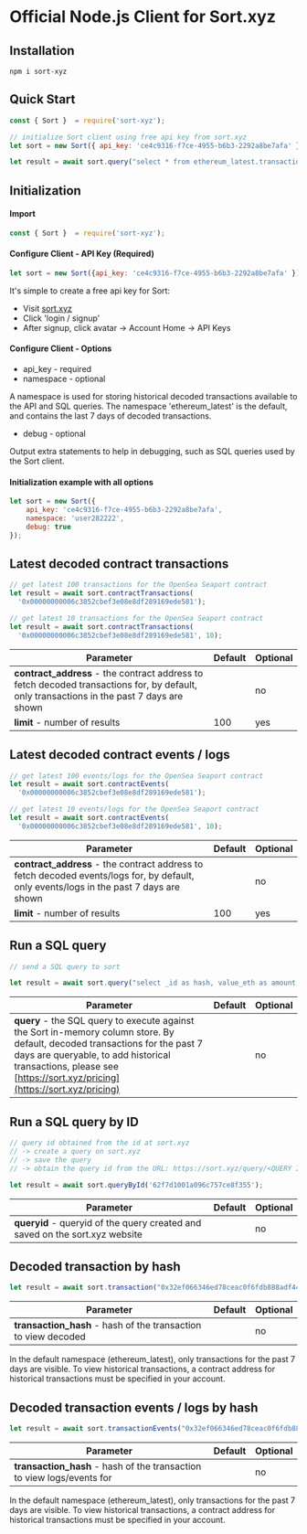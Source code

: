 # Official Node.js Client for Sort.xyz

## Installation

```
npm i sort-xyz
```

## Quick Start

```javascript
const { Sort }  = require('sort-xyz');

// initialize Sort client using free api key from sort.xyz
let sort = new Sort({ api_key: 'ce4c9316-f7ce-4955-b6b3-2292a8be7afa' });

let result = await sort.query("select * from ethereum_latest.transaction_log l where l.name = 'Nested' limit 10");
```

## Initialization

#### Import&#x20;

```javascript
const { Sort }  = require('sort-xyz');
```

#### Configure Client - API Key (Required)

```javascript
let sort = new Sort({api_key: 'ce4c9316-f7ce-4955-b6b3-2292a8be7afa' });
```

It's simple to create a free api key for Sort:

* Visit [sort.xyz](https://sort.xyz)
* Click 'login / signup'
* After signup, click avatar -> Account Home -> API Keys

#### Configure Client - Options

* api\_key - required
* namespace - optional

A namespace is used for storing historical decoded transactions available to the API and SQL queries. The namespace 'ethereum\_latest' is the default, and contains the last 7 days of decoded transactions.

* debug - optional

Output extra statements to help in debugging, such as SQL queries used by the Sort client.

#### Initialization example with all options

```javascript
let sort = new Sort({
    api_key: 'ce4c9316-f7ce-4955-b6b3-2292a8be7afa',
    namespace: 'user282222',
    debug: true 
});
```

## Latest decoded contract transactions&#x20;

```javascript
// get latest 100 transactions for the OpenSea Seaport contract
let result = await sort.contractTransactions(
  '0x00000000006c3852cbef3e08e8df289169ede581');

// get latest 10 transactions for the OpenSea Seaport contract
let result = await sort.contractTransactions(
  '0x00000000006c3852cbef3e08e8df289169ede581', 10);
```

| Parameter                                                                                                                                  | Default | Optional |
| ------------------------------------------------------------------------------------------------------------------------------------------ | ------- | -------- |
| **contract\_address** - the contract address to fetch decoded transactions for, by default, only transactions in the past 7 days are shown |         | no       |
| **limit** - number of results                                                                                                              | 100     | yes      |

## Latest decoded contract events / logs&#x20;

```javascript
// get latest 100 events/logs for the OpenSea Seaport contract
let result = await sort.contractEvents(
  '0x00000000006c3852cbef3e08e8df289169ede581');

// get latest 10 events/logs for the OpenSea Seaport contract
let result = await sort.contractEvents(
  '0x00000000006c3852cbef3e08e8df289169ede581', 10);
```

| Parameter                                                                                                                                | Default | Optional |
| ---------------------------------------------------------------------------------------------------------------------------------------- | ------- | -------- |
| **contract\_address** - the contract address to fetch decoded events/logs for, by default, only events/logs in the past 7 days are shown |         | no       |
| **limit** - number of results                                                                                                            | 100     | yes      |

## Run a SQL query

```javascript
// send a SQL query to sort

let result = await sort.query("select _id as hash, value_eth as amount, timestamp, t.function.params[1].value as punkId from ethereum_latest.transaction t where t.to = '0xb47e3cd837ddf8e4c57f05d70ab865de6e193bbb' and t.function.name = 'buyPunk' order by timestamp desc limit 100");
```

| Parameter                                                                                                                                                                                                                                         | Default | Optional |
| ------------------------------------------------------------------------------------------------------------------------------------------------------------------------------------------------------------------------------------------------- | ------- | -------- |
| **query** - the SQL query to execute against the Sort in-memory column store. By default, decoded transactions for the past 7 days are queryable, to add historical transactions, please see [https://sort.xyz/pricing](https://sort.xyz/pricing) |         | no       |

## Run a SQL query by ID

```javascript
// query id obtained from the id at sort.xyz
// -> create a query on sort.xyz
// -> save the query
// -> obtain the query id from the URL: https://sort.xyz/query/<QUERY ID>

let result = await sort.queryById('62f7d1001a096c757ce8f355');
```

| Parameter                                                                    | Default | Optional |
| ---------------------------------------------------------------------------- | ------- | -------- |
| **queryid** - queryid of the query created and saved on the sort.xyz website |         | no       |

## Decoded transaction by hash

```javascript
let result = await sort.transaction("0x32ef066346ed78ceac0f6fdb888adf44819856564b8268985c3f09a68c8c4ddb");
```

| Parameter                                                       | Default | Optional |
| --------------------------------------------------------------- | ------- | -------- |
| **transaction\_hash** - hash of the transaction to view decoded |         | no       |

In the default namespace (ethereum\_latest), only transactions for the past 7 days are visible. To view historical transactions, a contract address for historical transactions must be specified in your account.&#x20;

## Decoded transaction events / logs by hash

```javascript
let result = await sort.transactionEvents("0x32ef066346ed78ceac0f6fdb888adf44819856564b8268985c3f09a68c8c4ddb");
```

| Parameter                                                               | Default | Optional |
| ----------------------------------------------------------------------- | ------- | -------- |
| **transaction\_hash** - hash of the transaction to view logs/events for |         | no       |

In the default namespace (ethereum\_latest), only transactions for the past 7 days are visible. To view historical transactions, a contract address for historical transactions must be specified in your account.&#x20;
